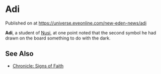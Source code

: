 # Adi
Published on  at https://universe.eveonline.com/new-eden-news/adi

**Adi**, a student of [Nusi](7pRoTKNNSHpKwWpq2pFy14), at one point noted that the second symbol he had drawn on the board something to do with the dark.

See Also
--------

-   [Chronicle: Signs of Faith](4b6BlPlDE5ma0s3daoyArn)
